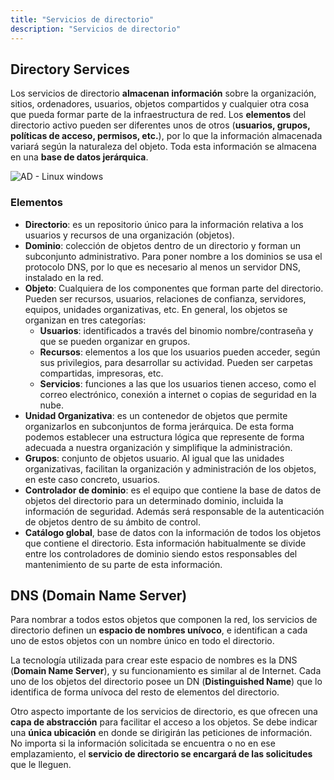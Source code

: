```yaml
---
title: "Servicios de directorio"
description: "Servicios de directorio"
---
```


## Directory Services

Los servicios de directorio **almacenan información** sobre la organización, sitios, ordenadores, usuarios, objetos compartidos y cualquier otra cosa que pueda formar parte de la infraestructura de red. Los **elementos** del directorio activo pueden ser diferentes unos de otros (**usuarios, grupos, políticas de acceso, permisos, etc.**), por lo que la información almacenada variará según la naturaleza del objeto. Toda esta información se almacena en una **base de datos jerárquica**.


![AD - Linux windows](https://i0.wp.com/blog.ragasys.es/wp-content/uploads/2024/03/servicios_dircetorios_logo.png?w=828&ssl=1)
### Elementos
  - **Directorio**: es un repositorio único para la información relativa a los usuarios y recursos de una organización (objetos).
  - **Dominio**: colección de objetos dentro de un directorio y forman un subconjunto administrativo. Para poner nombre a los dominios se usa el protocolo DNS, por lo que es necesario al menos un servidor DNS, instalado en la red.
  - **Objeto**: Cualquiera de los componentes que forman parte del directorio. Pueden ser recursos, usuarios, relaciones de confianza, servidores, equipos, unidades organizativas, etc. 
En general, los objetos se organizan en tres categorías:
    - **Usuarios**: identificados a través del binomio nombre/contraseña y que se pueden organizar en grupos. 
    - **Recursos**: elementos a los que los usuarios pueden acceder, según sus privilegios,   para   desarrollar   su   actividad.   Pueden   ser   carpetas compartidas, impresoras, etc.
    - **Servicios**: funciones a las que los usuarios tienen acceso, como el correo electrónico, conexión a internet o copias de seguridad en la nube. 
  - **Unidad  Organizativa**:  es  un  contenedor  de  objetos  que  permite  organizarlos  en subconjuntos de forma jerárquica. De esta forma podemos establecer una estructura lógica que represente de forma adecuada a nuestra organización y simplifique la administración.
  -   **Grupos**: conjunto de objetos usuario. Al igual que las unidades organizativas, facilitan la organización y administración de los objetos, en este caso concreto, usuarios.
  -   **Controlador de dominio**: es el equipo que contiene la base de datos de objetos del directorio  para  un  determinado  dominio,  incluida  la  información  de  seguridad. Además será responsable de la autenticación de objetos dentro de su ámbito de control.
  -  **Catálogo global**, base de datos con la información de todos los objetos que contiene el directorio.  Esta  información  habitualmente  se  divide  entre  los  controladores  de dominio  siendo  estos  responsables  del  mantenimiento  de  su  parte  de  esta información.
  
  ## DNS (Domain Name Server)
  
  Para  nombrar  a  todos  estos  objetos  que  componen  la  red,  los  servicios  de directorio definen un **espacio de nombres unívoco**, e identifican a cada uno de estos objetos con un nombre único en todo el directorio.

  La tecnología utilizada para crear este espacio de nombres es la DNS (**Domain Name Server**), y su funcionamiento es similar al de Internet. Cada uno de los objetos del directorio posee un DN (**Distinguished Name**) que lo identifica de forma unívoca del resto de elementos del directorio.

  Otro aspecto importante de los servicios de directorio, es que ofrecen una **capa de abstracción** para facilitar el acceso a los objetos. Se debe indicar una **única ubicación** en donde se dirigirán las peticiones de información. No importa si la información solicitada se encuentra o no en ese emplazamiento, el **servicio de directorio se encargará de las solicitudes** que le lleguen.
  